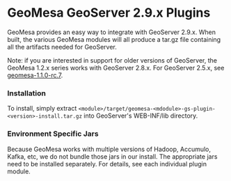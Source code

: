 # GeoMesa GeoServer 2.9.x Plugins

GeoMesa provides an easy way to integrate with GeoServer 2.9.x. When built, the various GeoMesa
modules will all produce a tar.gz file containing all the artifacts needed for GeoServer.

Note: if you are interested in support for older versions of GeoServer, the GeoMesa 1.2.x series works with GeoServer 2.8.x.  For GeoServer 2.5.x, see [geomesa-1.1.0-rc.7](tree/geomesa-1.1.0-rc.7).

### Installation

To install, simply extract `<module>/target/geomesa-<mdodule>-gs-plugin-<version>-install.tar.gz`
into GeoServer's WEB-INF/lib directory.

### Environment Specific Jars

Because GeoMesa works with multiple versions of Hadoop, Accumulo, Kafka, etc, we do not bundle those jars
in our install. The appropriate jars need to be installed separately. For details, see each individual
plugin module.
